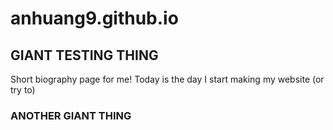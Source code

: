 # anhuang9.github.io
<h2> GIANT TESTING THING </h2>
Short biography page for me!
Today is the day I start making my website (or try to) 

<h3> ANOTHER GIANT THING </h3>



